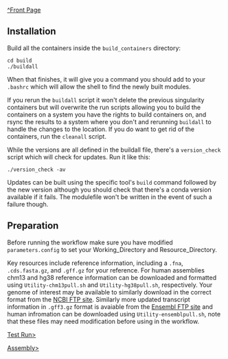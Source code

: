 [^Front Page](..)

## Installation

Build all the containers inside the `build_containers` directory:

    cd build
    ./buildall

When that finishes, it will give you a command you should add to your `.bashrc` which will allow the shell to find the newly built modules.

If you rerun the `buildall` script it won't delete the previous singularity containers but will overwrite the run scripts allowing you to build the containers on a system you have the rights to build containers on, and rsync the results to a system where you don't and rerunning `buildall` to handle the changes to the location. If you do want to get rid of the containers, run the `cleanall` script.

While the versions are all defined in the buildall file, there's a `version_check` script which will check for updates. Run it like this:

    ./version_check -av

Updates can be built using the specific tool's `build` command followed by the new version although you should check that there's a conda version available if it fails. The modulefile won't be written in the event of such a failure though.

## Preparation

Before running the workflow make sure you have modified `parameters.config` to set your Working_Directory and Resource_Directory. 

Key resources include reference information, including a `.fna`, `.cds.fasta.gz`, and `.gff.gz` for your reference. For human assemblies chm13 and hg38 reference information can be downloaded and formatted using `Utility-chm13pull.sh` and `Utility-hg38pull.sh`, respectively. Your genome of interest may be available to similarly download in the correct format from the [NCBI FTP site](https://ftp.ncbi.nlm.nih.gov/genomes/all/). Similarly more updated transcript information in `.gff3.gz` format is avaiable from the [Ensembl FTP site](http://ftp.ensembl.org/pub/) and human infromation can be downloaded using `Utility-ensemblpull.sh`, note that these files may need modification before using in the workflow.

[Test Run>](TestRun.md)

[Assembly>](Assembly.md)
